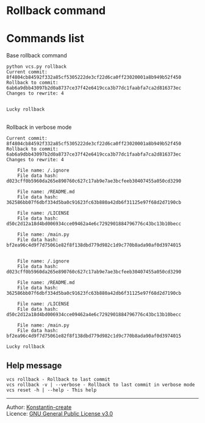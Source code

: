 # Rollback command

# Commands list

Base rollback command

```shell
python vcs.py rollback
Current commit: 8f4804cb84592f332a85cf5305222de3cf22d6ca0ff23020001a8b949b52f450
Rollback to commit: 6ab6a9dbb43097b2d0a8737ce37f42e6419cca3b77dc1faabfa7ca2d816373ec
Changes to rewrite: 4


Lucky rollback
```

\
Rollback in verbose mode

```shell
Current commit: 8f4804cb84592f332a85cf5305222de3cf22d6ca0ff23020001a8b949b52f450
Rollback to commit: 6ab6a9dbb43097b2d0a8737ce37f42e6419cca3b77dc1faabfa7ca2d816373ec
Changes to rewrite: 4

    File name: /.ignore
    File data hash: d023cff0b5960da265e890760c627c17ab9e7ae3bcfeeb30407455a050cd3290

    File name: /README.md
    File data hash: 362586bb07f6dbf334d5ba0c91623fc63b880a42db6f31125e97f68d2d7190cb

    File name: /LICENSE
    File data hash: d50c2d12a18d4bd006934cce09462a4e6c7292901884796776c43bc13b10becc

    File name: /main.py
    File data hash: bf2ea96c4d9f7d75061e82f8f138dbd779d982c1d9c770b8ada90af0d3974015


    File name: /.ignore
    File data hash: d023cff0b5960da265e890760c627c17ab9e7ae3bcfeeb30407455a050cd3290

    File name: /README.md
    File data hash: 362586bb07f6dbf334d5ba0c91623fc63b880a42db6f31125e97f68d2d7190cb

    File name: /LICENSE
    File data hash: d50c2d12a18d4bd006934cce09462a4e6c7292901884796776c43bc13b10becc

    File name: /main.py
    File data hash: bf2ea96c4d9f7d75061e82f8f138dbd779d982c1d9c770b8ada90af0d3974015

Lucky rollback
```

## Help message

```shell
vcs rollback - Rollback to last commit
vcs rollback -v | --verbose - Rollback to last commit in verbose mode
vcs reset -h | --help - This help
```

___

Author: [Konstantin-create](https://github.com/Konstantin-create)
\
Licence: [GNU General Public License v3.0](/LICENSE)

